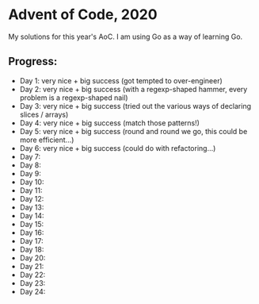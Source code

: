 # Advent of Code, 2020

My solutions for this year's AoC. I am using Go as a way of learning Go.

## Progress:
- Day 1: very nice + big success (got tempted to over-engineer)
- Day 2: very nice + big success (with a regexp-shaped hammer, every problem is a regexp-shaped nail)
- Day 3: very nice + big success (tried out the various ways of declaring slices / arrays)
- Day 4: very nice + big success (match those patterns!)
- Day 5: very nice + big success (round and round we go, this could be more efficient...)
- Day 6: very nice + big success (could do with refactoring...)
- Day 7: 
- Day 8: 
- Day 9: 
- Day 10: 
- Day 11: 
- Day 12: 
- Day 13: 
- Day 14: 
- Day 15: 
- Day 16: 
- Day 17: 
- Day 18: 
- Day 20: 
- Day 21: 
- Day 22: 
- Day 23: 
- Day 24: 
